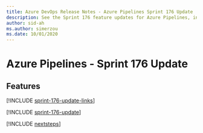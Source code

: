 ```yaml
---
title: Azure DevOps Release Notes - Azure Pipelines Sprint 176 Update
description: See the Sprint 176 feature updates for Azure Pipelines, including next steps.
author: sid-ah
ms.author: simerzou
ms.date: 10/01/2020
---
```


# Azure Pipelines - Sprint 176 Update

## Features

[!INCLUDE [sprint-176-update-links](../includes/pipelines/sprint-176-update-links.md)]

[!INCLUDE [sprint-176-update](../includes/pipelines/sprint-176-update.md)]

[!INCLUDE [nextsteps](../includes/nextsteps.md)]
